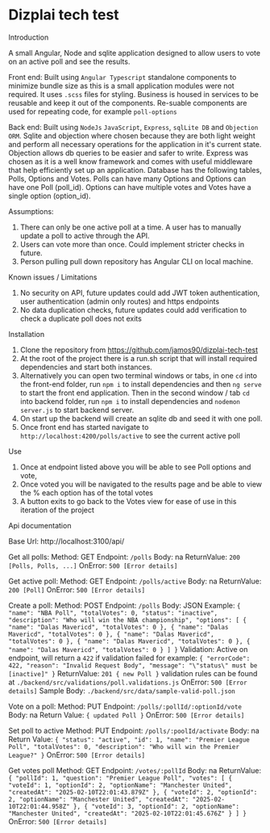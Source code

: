 # Dizplai tech test

Introduction

A small Angular, Node and sqlite application designed to allow users to vote on an active poll and see the results.

Front end: Built using `Angular Typescript` standalone components to minimize bundle size as this is a small application modules were not required. It uses `.scss` files for styling. Business is housed in services to be reusable and keep it out of the components. Re-suable components are used for repeating code, for example `poll-options`

Back end: Built using `NodeJs` `JavaScript`, `Express`, `sqlLite DB` and `Objection ORM`. Sqlite and objection where chosen because they are both light weight and perform all necessary operations for the application in it's current state. Objection allows db queries to be easier and safer to write. Express was chosen as it is a well know framework and comes with useful middleware that help efficiently set up an application. Database has the following tables, Polls, Options and Votes. Polls can have many Options and Options can have one Poll (poll_id). Options can have multiple votes and Votes have a single option (option_id).

Assumptions:

1. There can only be one active poll at a time. A user has to manually update a poll to active through the API.
2. Users can vote more than once. Could implement stricter checks in future.
3. Person pulling pull down repository has Angular CLI on local machine.

Known issues / Limitations

1. No security on API, future updates could add JWT token authentication, user authentication (admin only routes) and https endpoints
2. No data duplication checks, future updates could add verification to check a duplicate poll does not exits

Installation

1. Clone the repository from https://github.com/jamos90/dizplai-tech-test
2. At the root of the project there is a run.sh script that will install required dependencies and start both instances.
3. Alternatively you can open two terminal windows or tabs, in one `cd` into the front-end folder, run `npm i` to install dependencies and then `ng serve` to start the front end application. Then in the second window / tab `cd` into backend folder, run `npm i` to install dependencies and `nodemon server.js` to start backend server.
4. On start up the backend will create an sqlite db and seed it with one poll.
5. Once front end has started navigate to `http://localhost:4200/polls/active` to see the current active poll

Use

1. Once at endpoint listed above you will be able to see Poll options and vote,
2. Once voted you will be navigated to the results page and be able to view the % each option has of the total votes
3. A button exits to go back to the Votes view for ease of use in this iteration of the project

Api documentation

Base Url: http://localhost:3100/api/

Get all polls:
Method: GET
Endpoint: `/polls`
Body: na
ReturnValue: `200 [Polls, Polls, ...]`
OnError: `500 [Error details]`

Get active poll:
Method: GET
Endpoint: `/polls/active`
Body: na
ReturnValue: `200 [Poll]`
OnError: `500 [Error details]`

Create a poll:
Method: POST
Endpoint: `/polls`
Body: JSON
Example: `{ "name": "NBA Poll", "totalVotes": 0, "status": "inactive", "description": "Who will win the NBA championship", "options": [ { "name": "Dalas Mavericd", "totalVotes": 0 }, { "name": "Dalas Mavericd", "totalVotes": 0 }, { "name": "Dalas Mavericd", "totalVotes": 0 }, { "name": "Dalas Mavericd", "totalVotes": 0 }, { "name": "Dalas Mavericd", "totalVotes": 0 } ] }`
Validation: Active on endpoint, will return a `422` if validation failed for example:
`{ "errorCode": 422, "reason": "Invalid Request Body", "message": "\"status\" must be [inactive]" }`
ReturnValue: `201 { new Poll }`
validation rules can be found at `./backend/src/validations/poll.validations.js`
OnError: `500 [Error details]`
Sample Body: `./backend/src/data/sample-valid-poll.json`

Vote on a poll:
Method: PUT
Endpoint: `/polls/:pollId/:optionId/vote`
Body: na
Return Value: `{ updated Poll }`
OnError: `500 [Error details]`

Set poll to active
Method: PUT
Endpoint: `/polls/:poolId/activate`
Body: na
Return Value: `{ "status": "active", "id": 1, "name": "Premier League Poll", "totalVotes": 0, "description": "Who will win the Premier League?" }`
OnError: `500 [Error details]`

Get votes poll
Method: GET
Endpoint: `/votes/:pollId`
Body: na
ReturnValue: `{ "pollId": 1, "question": "Premier League Poll", "votes": [ { "voteId": 1, "optionId": 2, "optionName": "Manchester United", "createdAt": "2025-02-10T22:01:43.879Z" }, { "voteId": 2, "optionId": 2, "optionName": "Manchester United", "createdAt": "2025-02-10T22:01:44.958Z" }, { "voteId": 3, "optionId": 2, "optionName": "Manchester United", "createdAt": "2025-02-10T22:01:45.676Z" } ] }`
OnError: `500 [Error details]`
